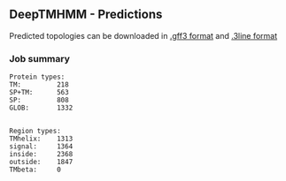 ## DeepTMHMM - Predictions
Predicted topologies can be downloaded in [.gff3 format](TMRs.gff3) and [.3line format](predicted_topologies.3line)
### Job summary
```
Protein types:
TM:			218
SP+TM:		563
SP:			808
GLOB:		1332


Region types:
TMhelix:	1313
signal:		1364
inside:		2368
outside:	1847
TMbeta:		0
```
